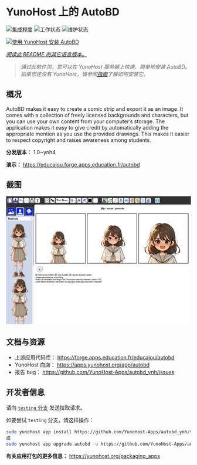 <!--
注意：此 README 由 <https://github.com/YunoHost/apps/tree/master/tools/readme_generator> 自动生成
请勿手动编辑。
-->

# YunoHost 上的 AutoBD

[![集成程度](https://apps.yunohost.org/badge/integration/autobd)](https://ci-apps.yunohost.org/ci/apps/autobd/)
![工作状态](https://apps.yunohost.org/badge/state/autobd)
![维护状态](https://apps.yunohost.org/badge/maintained/autobd)

[![使用 YunoHost 安装 AutoBD](https://install-app.yunohost.org/install-with-yunohost.svg)](https://install-app.yunohost.org/?app=autobd)

*[阅读此 README 的其它语言版本。](./ALL_README.md)*

> *通过此软件包，您可以在 YunoHost 服务器上快速、简单地安装 AutoBD。*  
> *如果您还没有 YunoHost，请参阅[指南](https://yunohost.org/install)了解如何安装它。*

## 概况

AutoBD makes it easy to create a comic strip and export it as an image. It comes with a collection of freely licensed backgrounds and characters, but you can use your own content from your computer’s storage. The application makes it easy to give credit by automatically adding the appropriate mention as you use the provided drawings. This makes it easier to respect copyright and raises awareness among students.


**分发版本：** 1.0~ynh4

**演示：** <https://educajou.forge.apps.education.fr/autobd>

## 截图

![AutoBD 的截图](./doc/screenshots/screenshot.png)

## 文档与资源

- 上游应用代码库： <https://forge.apps.education.fr/educajou/autobd>
- YunoHost 商店： <https://apps.yunohost.org/app/autobd>
- 报告 bug： <https://github.com/YunoHost-Apps/autobd_ynh/issues>

## 开发者信息

请向 [`testing` 分支](https://github.com/YunoHost-Apps/autobd_ynh/tree/testing) 发送拉取请求。

如要尝试 `testing` 分支，请这样操作：

```bash
sudo yunohost app install https://github.com/YunoHost-Apps/autobd_ynh/tree/testing --debug
或
sudo yunohost app upgrade autobd -u https://github.com/YunoHost-Apps/autobd_ynh/tree/testing --debug
```

**有关应用打包的更多信息：** <https://yunohost.org/packaging_apps>
